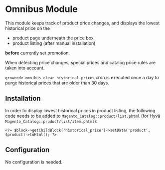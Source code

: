 # Omnibus Module #

This module keeps track of product price changes, and displays the lowest historical price on the

- product page underneath the price box
- product listing (after manual installation)

**before** currently set promotion.

When detecting price changes, special prices and catalog price rules are taken into account.

`growcode_omnibus_clear_historical_prices` cron is executed once a day to purge historical prices that are older than
30 days.

## Installation

In order to display lowest historical prices in product listing, the following code needs to be added to `Magento_Catalog::product/list.phtml` (for Hyvä `Magento_Catalog::product/list/item.phtml`):

```
<?= $block->getChildBlock('historical_price')->setData('product', $product)->toHtml(); ?>
```

## Configuration

No configuration is needed.
